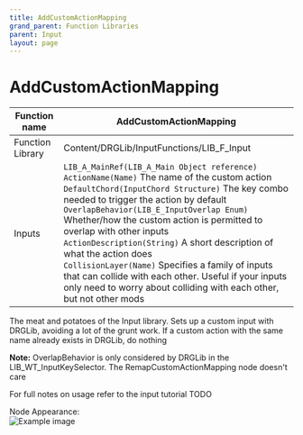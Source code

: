 ```yaml
---
title: AddCustomActionMapping
grand_parent: Function Libraries
parent: Input
layout: page
---
```


# AddCustomActionMapping

| Function name | AddCustomActionMapping |
| --- | --- |
| Function Library | Content/DRGLib/InputFunctions/LIB_F_Input |
| Inputs | `LIB_A_MainRef(LIB_A_Main Object reference)`<br/>`ActionName(Name)` The name of the custom action<br/>`DefaultChord(InputChord Structure)` The key combo needed to trigger the action by default<br/>`OverlapBehavior(LIB_E_InputOverlap Enum)` Whether/how the custom action is permitted to overlap with other inputs<br/>`ActionDescription(String)` A short description of what the action does<br/>`CollisionLayer(Name)` Specifies a family of inputs that can collide with each other. Useful if your inputs only need to worry about colliding with each other, but not other mods |

The meat and potatoes of the Input library. Sets up a custom input with DRGLib, avoiding a lot of the grunt work. If a custom action with the same name already exists in DRGLib, do nothing

**Note:** OverlapBehavior is only considered by DRGLib in the LIB_WT_InputKeySelector. The RemapCustomActionMapping node doesn't care

For full notes on usage refer to the input tutorial TODO

Node Appearance:  
![Example image](/DRGLib/Media/FullDocs/FunctionLibs/Input/AddCustomActionMappingImage.png)
